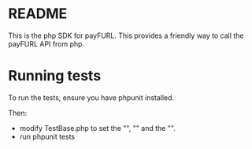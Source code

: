 # README #

This is the php SDK for payFURL. This provides a friendly way to call the payFURL API from php.

# Running tests

To run the tests, ensure you have phpunit installed.

Then:
- modify TestBase.php to set the "<CardProviderId>", "<PaypalProviderId>" and the "<secretKey>".
- run phpunit tests